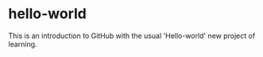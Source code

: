 # hello-world
This is an introduction to GitHub with the usual 'Hello-world' new project of learning.

